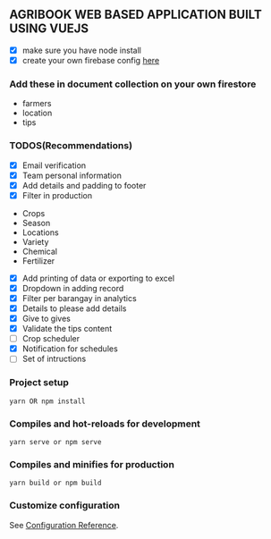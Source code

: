 ## AGRIBOOK WEB BASED APPLICATION BUILT USING VUEJS
- [x] make sure you have node install
- [x] create your own firebase config [here](http://firebase.google.com/)
### Add these in document collection on your own firestore
+ farmers
+ location
+ tips
### TODOS(Recommendations)
- [x] Email verification
- [x] Team personal information
- [x] Add details and padding to footer
- [x] Filter in production
* Crops
* Season
* Locations
* Variety
* Chemical
* Fertilizer
- [x] Add printing of data or exporting to excel
- [x] Dropdown in adding record
- [x] Filter per barangay in analytics
- [x] Details to please add details
- [x] Give to gives
- [x] Validate the tips content
- [ ] Crop scheduler
- [x] Notification for schedules
- [ ] Set of intructions
### Project setup
```
yarn OR npm install
```

### Compiles and hot-reloads for development
```
yarn serve or npm serve
```

### Compiles and minifies for production
```
yarn build or npm build
```

### Customize configuration
See [Configuration Reference](https://cli.vuejs.org/config/).
